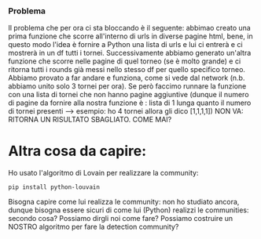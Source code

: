 ### Problema

Il problema che per ora ci sta bloccando è il seguente: abbimao creato una prima funzione che scorre all'interno di urls in diverse pagine html, bene,
in questo modo l'idea è fornire a Python una lista di urls e lui ci entrerà e ci mostrerà in un df tutti i tornei.
Successivamente abbiamo generato un'altra funzione che scorre nelle pagine di quel torneo (se è molto grande) e ci ritorna tutti i rounds già messi nello stesso df
per quello specifico torneo. Abbiamo provato a far andare e funziona, come si vede dal network (n.b. abbiamo unito solo 3 tornei per ora).
Se però faccimo runnare la funzione con una lista di tornei che non hanno pagine aggiuntive (dunque il numero di pagine da fornire alla nostra funzione è :
lista di 1 lunga quanto il numero di tornei presenti  --> esempio: ho 4 tornei allora gli dico [1,1,1,1]) NON VA: RITORNA UN RISULTATO SBAGLIATO.
COME MAI?

# Altra cosa da capire:
Ho usato l'algoritmo di Lovain per realizzare la community:
```shell
pip install python-louvain
```
Bisogna capire come lui realizza le community: non ho studiato ancora, dunque bisogna essere sicuri di come lui (Python) realizzi le communities: secondo cosa?
Possiamo dirgli noi come fare? Possiamo costruire un NOSTRO algoritmo per fare la detection community?
